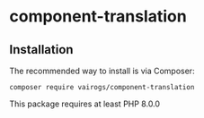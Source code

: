 # component-translation

Installation
------------

The recommended way to install is via Composer:

```
composer require vairogs/component-translation
```

This package requires at least PHP 8.0.0

